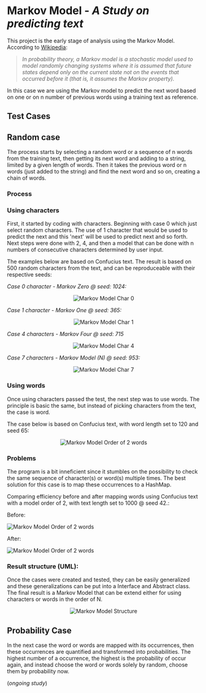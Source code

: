 # Markov Model - _A Study on predicting text_

This project is the early stage of analysis using the Markov Model. According to [Wikipedia](https://en.wikipedia.org/wiki/Markov_model):

> _In probability theory, a Markov model is a stochastic model used to model randomly changing systems where it is assumed that future states depend only on the current state not on the events that occurred before it (that is, it assumes the Markov property)._

In this case we are using the Markov model to predict the next word based on one or on n number of previous words using a training text as reference.

## Test Cases

## Random case

The process starts by selecting a random word or a sequence of n words from the training text, then getting its next word and adding to a string, limited by a given length of words. Then it takes the previous word or n words (just added to the string) and find the next word and so on, creating a chain of words.

### Process

### Using characters

First, it started by coding with characters. Beginning with case 0 which just select random characters. The use of 1 character that would be used to predict the next and this 'next' will be used to predict next and so forth. Next steps were done with 2, 4, and then a model that can be done with n numbers of consecutive characters determined by user input.

The examples below are based on Confucius text. The result is based on 500 random characters from the text, and can be reproduceable with their respective seeds:

*Case 0 character - Markov Zero @ seed: 1024:*
<div style="text-align:center"><img src="https://cdn.rawgit.com/bruno78/markov-model/a1259eb6/images/MarkovCharZero.png" alt="Markov Model Char 0" /></div>

*Case 1 character - Markov One @ seed: 365:*
<div style="text-align:center"><img src="https://cdn.rawgit.com/bruno78/markov-model/a1259eb6/images/MarkovCharOne.png" alt="Markov Model Char 1" /></div>

*Case 4 characters - Markov Four @ seed: 715*
<div style="text-align:center"><img src="https://cdn.rawgit.com/bruno78/markov-model/a1259eb6/images/MarkovCharFour.png" alt="Markov Model Char 4" /></div>

*Case 7 characters - Markov Model (N) @ seed: 953:*
<div style="text-align:center"><img src="https://cdn.rawgit.com/bruno78/markov-model/a1259eb6/images/MarkovCharModel7.png" alt="Markov Model Char 7" /></div>

### Using words

Once using characters passed the test, the next step was to use words. The principle is basic the same, but instead of picking characters from the text, the case is word.

The case below is based on Confucius text, with word length set to 120 and seed 65:

<div style="text-align:center"><img src="https://cdn.rawgit.com/bruno78/markov-model/a1259eb6/images/MarkovWordGramO2.png" alt="Markov Model Order of 2 words" /></div>

### Problems

The program is a bit inneficient since it stumbles on the possibility to check the same sequence of character(s) or word(s) multiple times. The best solution for this case is to map these occurrences to a HashMap.

Comparing efficiency before and after mapping words using Confucius text with a model order of 2, with text length set to 1000 @ seed 42.:

Before:
<div><img src="https://cdn.rawgit.com/bruno78/markov-model/a1259eb6/images/MarkovModelCompare-Orderof2.png" alt="Markov Model Order of 2 words" /></div>

After:
<div><img src="https://cdn.rawgit.com/bruno78/markov-model/a1259eb6/images/MarkovModelEFFCompare-Order2-2.png" alt="Markov Model Order of 2 words" /></div>

### Result structure (UML):

Once the cases were created and tested, they can be easily generalized and these generalizations can be put into a Interface and Abstract class. The final result is a Markov Model that can be extend either for using characters or words in the order of N.

<p align="center"><img src ="https://cdn.rawgit.com/bruno78/markov-model/a1259eb6/images/MarkovStructure.png" alt="Markov Model Structure" /></div>

## Probability Case

In the next case the word or words are mapped with its occurrences, then these occurrences are quantified and transformed into probabilities. The highest number of a occurrence, the highest is the probability of occur again, and instead choose the word or words solely by random, choose them by probability now.

(_ongoing study_)
